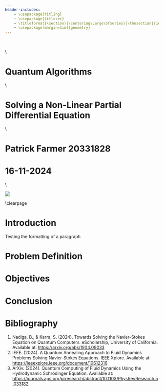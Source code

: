 ```yaml
---
header-includes:
    - \usepackage{titling}
    - \usepackage{titlesec}
    - \titleformat{\section}{\centering\Large\bfseries}{\thesection}{1em}{}
    - \usepackage[margin=1in]{geometry}
---
```


 \
 \
 \

# Quantum Algorithms
 \

# **Solving a Non-Linear Partial Differential Equation**
 \


# Patrick Farmer 20331828
# 16-11-2024
 \

![](https://www.tcd.ie/media/tcd/site-assets/images/tcd-logo.png)

\clearpage

# Introduction

Testing the formatting of a paragraph

# Problem Definition

# Objectives

# Conclusion

# Bibliography
1. Nadiga, B., & Karra, S. (2024). Towards Solving the Navier-Stokes Equation on Quantum Computers. eScholarship, University of California. Available at: https://arxiv.org/abs/1904.09033
2. IEEE. (2024). A Quantum Annealing Approach to Fluid Dynamics Problems Solving Navier-Stokes Equations. IEEE Xplore. Available at: https://ieeexplore.ieee.org/document/10612316
3. ArXiv. (2024). Quantum Computing of Fluid Dynamics Using the Hydrodynamic Schrödinger Equation. Available at: https://journals.aps.org/prresearch/abstract/10.1103/PhysRevResearch.5.033182
